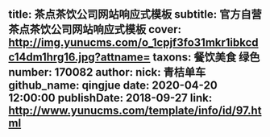 title: 茶点茶饮公司网站响应式模板
subtitle: 官方自营茶点茶饮公司网站响应式模板
cover: http://img.yunucms.com/o_1cpjf3fo31mkr1ibkcdc14dm1hrg16.jpg?attname=
taxons: 餐饮美食 绿色
number: 170082
author:
  nick: 青桔单车
  github_name: qingjue
date: 2020-04-20 12:00:00
publishDate: 2018-09-27
link: http://www.yunucms.com/template/info/id/97.html
---